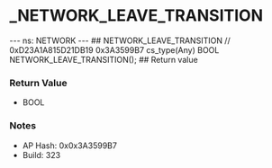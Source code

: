 # _NETWORK_LEAVE_TRANSITION

--- ns: NETWORK --- ## NETWORK_LEAVE_TRANSITION  // 0xD23A1A815D21DB19 0x3A3599B7 cs_type(Any) BOOL NETWORK_LEAVE_TRANSITION();  ## Return value

### Return Value
* BOOL

### Notes
* AP Hash: 0x0x3A3599B7
* Build: 323


